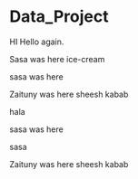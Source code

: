# Data_Project
HI
Hello again.

Sasa was here ice-cream

sasa was here


Zaituny was here sheesh kabab

hala



sasa was here


sasa

Zaituny was here sheesh kabab